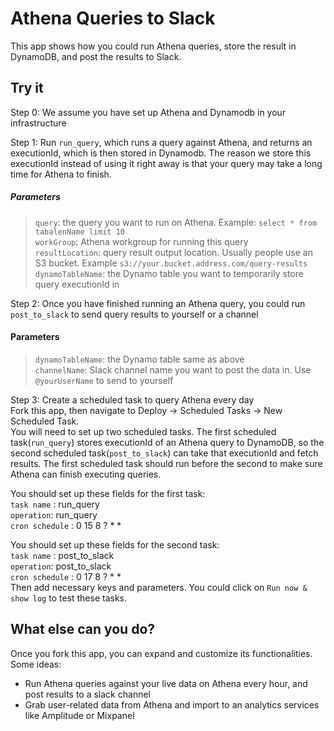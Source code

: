 # Athena Queries to Slack

This app shows how you could run Athena queries, store the result in DynamoDB, and post the results to Slack.

## Try it

Step 0: We assume you have set up Athena and Dynamodb in your infrastructure

Step 1: Run `run_query`, which runs a query against Athena, and returns an executionId, which is then stored in Dynamodb. The reason we store this executionId instead of using it right away is that your query may take a long time for Athena to finish.

##### Parameters

> `query`: the query you want to run on Athena. Example: `select * from tabalenName limit 10`<br>
> `workGroup`: Athena workgroup for running this query<br>
> `resultLocation`: query result output location. Usually people use an S3 bucket. Example `s3://your.bucket.address.com/query-results`<br>
> `dynamoTableName`: the Dynamo table you want to temporarily store query executionId in

Step 2: Once you have finished running an Athena query, you could run `post_to_slack` to send query results to yourself or a channel

#### Parameters

> `dynamoTableName`: the Dynamo table same as above <br>
> `channelName`: Slack channel name you want to post the data in. Use `@yourUserName` to send to yourself

Step 3: Create a scheduled task to query Athena every day<br>
Fork this app, then navigate to Deploy -> Scheduled Tasks -> New Scheduled Task.<br>
You will need to set up two scheduled tasks. The first scheduled task(`run_query`) stores executionId of an Athena query to DynamoDB, so the second scheduled task(`post_to_slack`) can take that executionId and fetch results. The first scheduled task should run before the second to make sure Athena can finish executing queries.

You should set up these fields for the first task:<br>
`task name` : run_query  <br>
`operation`: run_query <br>
`cron schedule` : 0 15 8 ? \* \*<br>

You should set up these fields for the second task:<br>
`task name` : post_to_slack<br>
`operation`: post_to_slack<br>
`cron schedule` : 0 17 8 ? \* \*  <br>
Then add necessary keys and parameters. You could click on `Run now & show log` to test these tasks.

## What else can you do?

Once you fork this app, you can expand and customize its functionalities. Some ideas:

- Run Athena queries against your live data on Athena every hour, and post results to a slack channel
- Grab user-related data from Athena and import to an analytics services like Amplitude or Mixpanel
